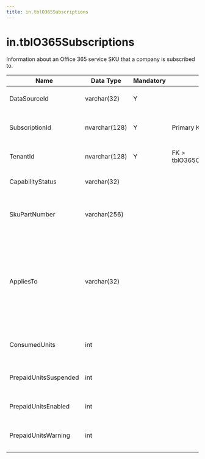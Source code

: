```yaml
---
title: in.tblO365Subscriptions
---
```

# in.tblO365Subscriptions

Information about an Office 365 service SKU that a company is subscribed to.​​​​​

| Name                  | Data Type     | Mandatory | Key                               | Comment                                                                                                                                                          |
|-----------------------|---------------|-----------|-----------------------------------|------------------------------------------------------------------------------------------------------------------------------------------------------------------|
| DataSourceId          | varchar(32)   | Y         |                                   | Unique ID of the source of this record.                                                                                                                          |
| SubscriptionId​​        | nvarchar(128) | Y         | Primary Key                       | The unique identifier (GUID) for the subscription.                                                                                                               |
| TenantId              | nvarchar(128) | Y         | FK > tblO365Organization.TenantId | The unique identifier for the tenant.                                                                                                                            |
| CapabilityStatus      | varchar(32)   |           |                                   | For example, "Enabled", or "Provisioned".                                                                                                                        |
| SkuPartNumber         | varchar(256)  |           |                                   | The SKU part number; for example: "AAD_PREMIUM" or "RMSBASIC".                                                                                                   |
| AppliesTo             | varchar(32)   |           |                                   | The object the subscription applies to. Possible values:<br/>"User" - subscription applies to individual users.<br/>"Company" - subscription applies to the entire tenant. |
| ConsumedUnits         | int           |           |                                   | The number of licenses that have been assigned.                                                                                                                  |
| PrepaidUnitsSuspended | int           |           |                                   | The number of prepaid units that are suspended.                                                                                                                  |
| PrepaidUnitsEnabled   | int           |           |                                   | The number of prepaid units that are enabled.                                                                                                                    |
| PrepaidUnitsWarning   | int           |           |                                   | The number of prepaid units that are in warning status.                                                                                                          |